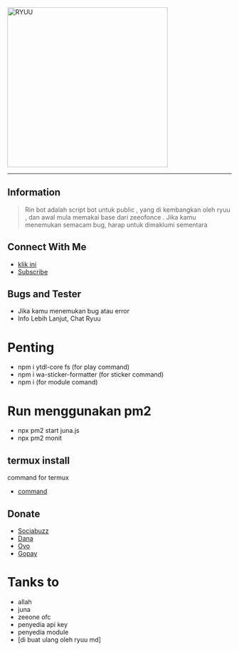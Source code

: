 <img src="https://telegra.ph/file/93ccbc502e25d50c0b9dd.png" alt="RYUU" width="360" />

---

## Information
> Rin bot adalah script bot untuk public , yang di kembangkan oleh ryuu , dan awal mula memakai base dari zeeofonce .
> Jika kamu menemukan semacam bug, harap untuk dimaklumi sementara

## Connect With Me
- [klik ini](https://wa.me/6282219340480)
- [Subscribe](https://youtube.com/@ryuu_wxyz?feature=shared)

## Bugs and Tester
* Jika kamu menemukan bug atau error
* Info Lebih Lanjut, Chat Ryuu

# Penting
* npm i ytdl-core fs (for play command)
* npm i wa-sticker-formatter (for sticker command)
* npm i (for module comand)

# Run menggunakan pm2
* npx pm2 start juna.js
* npx pm2 monit

## termux install
 command for termux

- [command](https://telegra.ph/TUTORIAL-RUN-BELUM-ADA-node-modules-09-25)

## Donate
- [Sociabuzz](https://sociabuzz.com/anim_lovers00)
- [Dana](https://telegra.ph/file/0be68fd4eb4f0f8104b7a.jpg)
- [Ovo](https://telegra.ph/file/0be68fd4eb4f0f8104b7a.jpg)
- [Gopay](https://telegra.ph/file/0be68fd4eb4f0f8104b7a.jpg)

# Tanks to
- allah
- juna
- zeeone ofc
- penyedia api key
- penyedia module
- [di buat ulang oleh ryuu md]